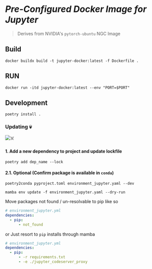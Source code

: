 # _Pre-Configured Docker Image for Jupyter_

> Derives from NVIDIA's `pytorch-ubuntu` NGC Image

## Build

```shell
docker buildx build -t jupyter-docker:latest -f Dockerfile .
```

## RUN

```shell
docker run -itd jupyter-docker:latest --env "PORT=$PORT"
```

## Development

```
poetry install .
```

### Updating 💀

![☠️](https://imgs.xkcd.com/comics/python_environment_2x.png)

#### 1. Add a new dependency to project and update lockfile

```shell
poetry add dep_name --lock
```

#### 2.1. Optional (Confirm package is available in `conda`)

```shell
poetry2conda pyproject.toml environment_jupyter.yaml --dev
```

```shell
mamba env update -f environment_jupyter.yaml --dry-run
```

Move packages not found / un-resolvable to pip like so

```yaml
# environment_jupyter.yml
dependencies:
  - pip:
      - not_found
```

or Just resort to `pip` installs through mamba

```yaml
# environment_jupyter.yml
dependencies:
  - pip:
      - -r requirements.txt
      - -e ./jupyter_codeserver_proxy
```
